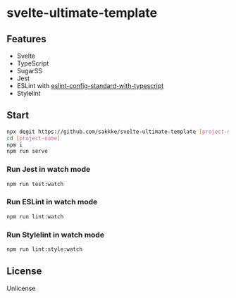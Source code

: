 # svelte-ultimate-template

## Features

- Svelte
- TypeScript
- SugarSS
- Jest
- ESLint with [eslint-config-standard-with-typescript](https://github.com/standard/eslint-config-standard-with-typescript)
- Stylelint

## Start

```sh
npx degit https://github.com/sakkke/svelte-ultimate-template [project-name]
cd [project-name]
npm i
npm run serve
```

### Run Jest in watch mode

```sh
npm run test:watch
```

### Run ESLint in watch mode

```sh
npm run lint:watch
```

### Run Stylelint in watch mode

```sh
npm run lint:style:watch
```

## License

Unlicense